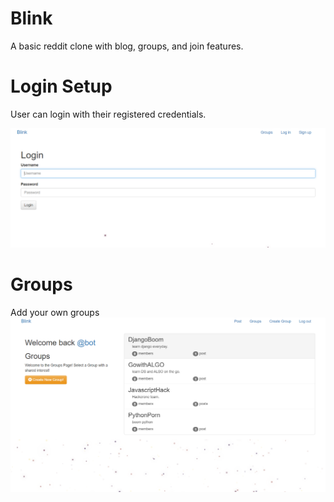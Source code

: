 # Blink
A basic reddit clone with blog, groups, and join features.

# Login Setup
User can login with their registered credentials.

![alt text](https://github.com/Gkjha/Blink/blob/master/images/two.PNG)

# Groups
Add your own groups 
![alt text](https://github.com/Gkjha/Blink/blob/master/images/one.PNG)



